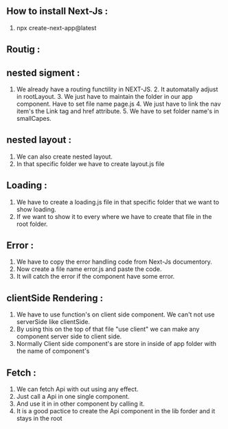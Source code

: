 ## How to install Next-Js :

1. npx create-next-app@latest 


## Routig :

## nested sigment :
  
   1. We already have a routing functility in NEXT-JS.
    2. It automatally adjust in rootLayout.
    3. We just have to maintain the folder in our app component. Have to set file name page.js
    4. We just have to link the nav item's the Link tag and href attribute.
    5. We have to set folder name's in smallCapes.

## nested layout :

   1. We can also create nested layout.
   2. In that specific folder we have to create layout.js file



## Loading :

   1. We have to create a loading.js file in that specific folder that we want to show loading.
   2. If we want to show it to every where we have to create that file in the root folder.


## Error :

   1. We have to copy the error handling code from Next-Js documentory.
   2. Now create a file name error.js and paste the code.
   3. It will catch the error if the component have some error.


## clientSide Rendering :

   1. We have to use function's on client side component. We can't not use serverSide like clientSide.
   2. By using this on the top of that file "use client" we can make any component server side to client side.
   3. Normally Client side component's are store in inside of app folder with the name of component's 


## Fetch :

   1. We can fetch Api with out using any effect.
   2. Just call a Api in one single component.
   3. And use it in in other component by calling it.
   4. It is a good pactice to create the Api component in the lib forder and it stays in the root 